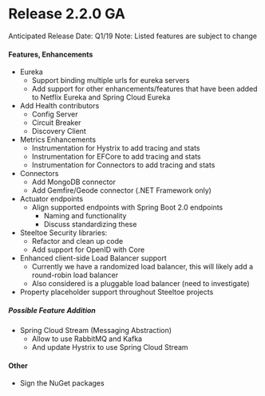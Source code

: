 # Release 2.2.0 GA
Anticipated Release Date: Q1/19
Note: Listed features are subject to change

#### Features, Enhancements
* Eureka
   * Support binding multiple urls for eureka servers
   * Add support for other enhancements/features that have been added to Netflix Eureka and Spring Cloud Eureka
* Add Health contributors
   * Config Server
   * Circuit Breaker
   * Discovery Client
* Metrics Enhancements
   * Instrumentation for Hystrix to add tracing and stats
   * Instrumentation for EFCore to add tracing and stats
   * Instrumentation for Connectors to add tracing and stats
* Connectors
   * Add MongoDB connector
   * Add Gemfire/Geode connector (.NET Framework only)
* Actuator endpoints
   * Align supported endpoints with Spring Boot 2.0 endpoints
       * Naming and functionality 
       * Discuss standardizing these
* Steeltoe Security libraries:
   * Refactor and clean up code
   * Add support for OpenID with Core
* Enhanced client-side Load Balancer support 
   * Currently we have a randomized load balancer, this will likely add a round-robin load balancer
   * Also considered is a pluggable load balancer (need to investigate)   
* Property placeholder support throughout Steeltoe projects

##### Possible Feature Addition
* Spring Cloud Stream (Messaging Abstraction)
   * Allow to use RabbitMQ and Kafka
   * And update Hystrix to use Spring Cloud Stream
 

#### Other
* Sign the NuGet packages

